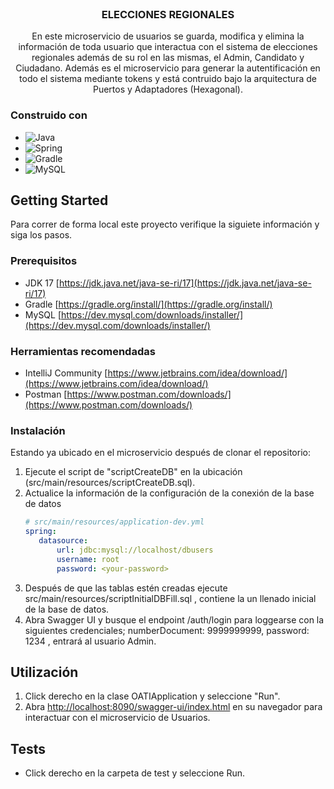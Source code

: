 <br />
<div align="center">
<h3 align="center">ELECCIONES REGIONALES</h3>
  <p align="center">
      En este microservicio de usuarios se guarda, modifica y elimina la información de toda usuario que interactua con el sistema de elecciones regionales además de su rol en las mismas, el Admin, Candidato y Ciudadano. Además es el microservicio para generar la autentificación en todo el sistema mediante tokens y está contruido bajo la arquitectura de Puertos y Adaptadores (Hexagonal).
   </p>
</div>

### Construido con

* ![Java](https://img.shields.io/badge/java-%23ED8B00.svg?style=for-the-badge&logo=java&logoColor=white)
* ![Spring](https://img.shields.io/badge/Spring-6DB33F?style=for-the-badge&logo=spring&logoColor=white)
* ![Gradle](https://img.shields.io/badge/Gradle-02303A.svg?style=for-the-badge&logo=Gradle&logoColor=white)
* ![MySQL](https://img.shields.io/badge/MySQL-00000F?style=for-the-badge&logo=mysql&logoColor=white)


<!-- GETTING STARTED -->
## Getting Started

Para correr de forma local este proyecto verifique la siguiete información y siga los pasos.

### Prerequisitos

* JDK 17 [https://jdk.java.net/java-se-ri/17](https://jdk.java.net/java-se-ri/17)
* Gradle [https://gradle.org/install/](https://gradle.org/install/)
* MySQL [https://dev.mysql.com/downloads/installer/](https://dev.mysql.com/downloads/installer/)

### Herramientas recomendadas
* IntelliJ Community [https://www.jetbrains.com/idea/download/](https://www.jetbrains.com/idea/download/)
* Postman [https://www.postman.com/downloads/](https://www.postman.com/downloads/)

### Instalación
Estando ya ubicado en el microservicio después de clonar el repositorio:
1. Ejecute el script de "scriptCreateDB" en la ubicación (src/main/resources/scriptCreateDB.sql).
4. Actualice la información de la configuración de la conexión de la base de datos
   ```yml
   # src/main/resources/application-dev.yml
   spring:
      datasource:
          url: jdbc:mysql://localhost/dbusers
          username: root
          password: <your-password>
   ```
5. Después de que las tablas estén creadas ejecute src/main/resources/scriptInitialDBFill.sql , contiene la un llenado inicial de la base de datos.
6. Abra Swagger UI y busque el endpoint /auth/login para loggearse con la siguientes credenciales; numberDocument: 9999999999, password: 1234 , entrará al usuario Admin.

<!-- USAGE -->
## Utilización

1. Click derecho en la clase OATIApplication y seleccione "Run".
2. Abra [http://localhost:8090/swagger-ui/index.html](http://localhost:8090/swagger-ui/index.html) en su navegador para interactuar con el microservicio de Usuarios.

<!-- ROADMAP -->
## Tests

- Click derecho en la carpeta de test y seleccione Run.
